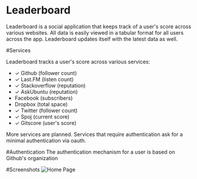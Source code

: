 Leaderboard
===========

Leaderboard is a social application that keeps track of a user's score across
various websites. All data is easily viewed in a tabular format for all users
across the app. Leaderboard updates itself with the latest data as well.

#Services

Leaderboard tracks a user's score across various services: 

- ✓ Github (follower count)
- ✓ Last.FM (listen count)
- ✓ Stackoverflow (reputation)
- ✓ AskUbuntu (reputation)
- Facebook (subscribers)
- Dropbox (total space)
- ✓ Twitter (follower count)
- ✓ Spoj (current score)
- ✓ Gitscore (user's score)

More services are planned. Services that require authentication ask for a minimal
authentication via oauth.

#Authentication
The authentication mechanism for a user is based on Github's organization

#Screenshots
![Home Page](https://dl.dropbox.com/u/19398876/screenshots/014.png "Home Page")